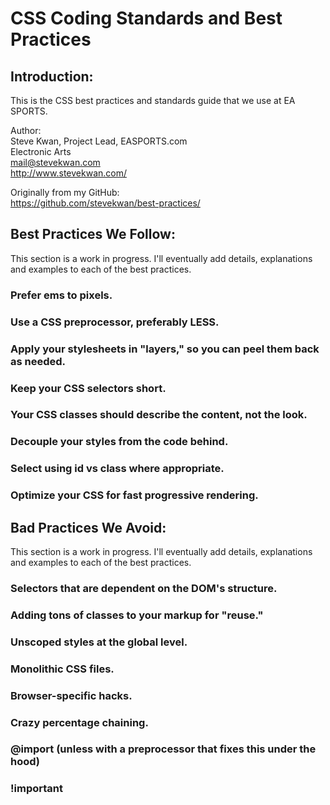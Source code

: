 # CSS Coding Standards and Best Practices

## Introduction:

This is the CSS best practices and standards guide that we use at EA SPORTS.

Author:  
Steve Kwan, Project Lead, EASPORTS.com  
Electronic Arts  
<mail@stevekwan.com>  
<http://www.stevekwan.com/>

Originally from my GitHub:  
<https://github.com/stevekwan/best-practices/>

<!--
Is this section really necessary for CSS?

## If You're A CSS Noob, Read These:

## If You're A CSS Ninja, Read These:

-->

## Best Practices We Follow:
This section is a work in progress.  I'll eventually add details, explanations and examples to each of the best practices.

### Prefer ems to pixels.
<!--
* even for media queries
* URL
* Understand pixels are not as absolute as you may think they are.
-->

### Use a CSS preprocessor, preferably LESS.
<!--
* Sass is great too
-->

### Apply your stylesheets in "layers," so you can peel them back as needed.
<!--
* app, site, page, component
-->

### Keep your CSS selectors short.
<!--
* \> 2 levels of selection is a bad code smell...inefficient, but more importantly, means you're getting into the land of weird selector specificity.  Causes bugs later.  Use .scope .specific pattern
-->

### Your CSS classes should describe the content, not the look.
<!--
* Avoid classes with names like `blue` or `float-left`.
-->

### Decouple your styles from the code behind.
<!--
* components should not be attached to styles that specify page-specific rules
-->

### Select using id vs class where appropriate.

### Optimize your CSS for fast progressive rendering.
<!--
* Specifying width for images, etc.
-->

## Bad Practices We Avoid:
This section is a work in progress.  I'll eventually add details, explanations and examples to each of the best practices.

### Selectors that are dependent on the DOM's structure.
<!--
    #mySection .myComponent
    {
        ...
    }

    .section:first-child > div > .myComponent
    {
        /* Slower and also likely to break if the DOM structure is ever changed...eg a new <div> is added */
    }
* Ties into the previous point about minimizing the complexity of your selectors.  If selectors are overly long, that often means there is a dependency on DOM structure
-->

### Adding tons of classes to your markup for "reuse."
<!--
    <div class="contact-info padded float-left bold">
        ...
    </div>
-->

### Unscoped styles at the global level.
<!--
* Only make styles global/shared if you are ABSOLUTELY SURE they need to be
* "it might come in handy some day" doesn't cut it
* easy to make things global later if needed...very hard to refactor global stuff into local if you aren't sure where it's used
-->

### Monolithic CSS files.

### Browser-specific hacks.
<!--
* Causes confusion
* Usually not as necessary as you think (think progressive enhancement)
* Causes problems down the road as there is no guarantee future versions of the browser will behave the same, or other browsers will parse the style properly
* Always safer to stick to properly structured CSS
-->

### Crazy percentage chaining.
<!--
    body
    {
        font-size: 13px;
    }
    
    .main-content
    {
        font-size: 120%;
    }
    
    .main-content header
    {
        font-size: 75%;
    }
* comes up with things like fonts
* percentages not bad - required for RWD - but percentage chaining is
* Rarely in the real world are size dependencies like this actually useful.  Just confusing
* use LESS/Sass variables instead
-->

### @import (unless with a preprocessor that fixes this under the hood)
<!--
* latency
-->

### !important

<!--
Is this section really necessary for CSS?
## "Best" Practices We Disagree With:
This section is a work in progress.  I'll eventually add details, explanations and examples to each of the best practices.
-->

<!-- My CSS documentation -->
[css-gotchas]: https://github.com/stevekwan/best-practices/blob/master/css/gotchas.md
[css-best-practices]:https://github.com/stevekwan/best-practices/blob/master/css/best-practices.md
[css-style-guide]:https://github.com/stevekwan/best-practices/blob/master/css/style-guide.md

<!-- My JavaScript documentation -->
[javascript-gotchas]: https://github.com/stevekwan/best-practices/blob/master/javascript/gotchas.md
[javascript-best-practices]: https://github.com/stevekwan/best-practices/blob/master/javascript/best-practices.md
[javascript-style-guide]:https://github.com/stevekwan/best-practices/blob/master/javascript/style-guide.md
[object-function-experiment]: https://github.com/stevekwan/experiments/blob/master/javascript/object-vs-function.html
[constructor-prototype-experiment]: https://github.com/stevekwan/experiments/blob/master/javascript/constructor-vs-prototype.html

<!-- External documentation -->
[good-parts]: http://shop.oreilly.com/product/9780596517748.do
[constructors-confusing]: http://joost.zeekat.nl/constructors-considered-mildly-confusing.html
[jquery-api]: http://api.jquery.com/
[javascript-type]: http://vijayan.ca/blog/2012/02/21/javascript-type-model/
[partial-application]: http://benalman.com/news/2012/09/partial-application-in-javascript/
[js-adolescence]: http://james.padolsey.com/javascript/js-adolescence/
[yahoo-speed]: http://developer.yahoo.com/performance/rules.html
